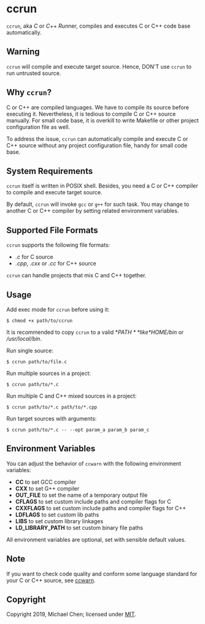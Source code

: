 # ccrun

`ccrun`, aka *C* or *C*++ *Run*ner, compiles and executes C or C++ code base automatically.

## Warning

`ccrun` will compile and execute target source. Hence, DON'T use `ccrun` to run untrusted source.

## Why `ccrun`?

C or C++ are compiled languages. We have to compile its source before executing it. Nevertheless, it is tedious to compile C or C++ source manually. For small code base, it is overkill to write Makefile or other project configuration file as well.

To address the issue, `ccrun` can automatically compile and execute C or C++ source without any project configuration file, handy for small code base.

## System Requirements

`ccrun` itself is written in POSIX shell. Besides, you need a C or C++ compiler to compile and execute target source.

By default, `ccrun` will invoke `gcc` or `g++` for such task. You may change to another C or C++ compiler by setting related environment variables.

## Supported File Formats

`ccrun` supports the following file formats:

* *.c* for C source
* *.cpp*, *.cxx* or *.cc* for C++ source

`ccrun` can handle projects that mix C and C++ together.

## Usage

Add exec mode for `ccrun` before using it:

```
$ chmod +x path/to/ccrun
```

It is recommended to copy `ccrun` to a valid **$PATH** like *$HOME/bin* or */usr/local/bin*.

Run single source:

```
$ ccrun path/to/file.c
```

Run multiple sources in a project:

```
$ ccrun path/to/*.c
```

Run multiple C and C++ mixed sources in a project:

```
$ ccrun path/to/*.c path/to/*.cpp
```

Run target sources with arguments:

```
$ ccrun path/to/*.c -- --opt param_a param_b param_c
```

## Environment Variables

You can adjust the behavior of `ccwarn` with the following environment variables:

* **CC** to set GCC compiler
* **CXX** to set G++ compiler
* **OUT_FILE** to set the name of a temporary output file
* **CFLAGS** to set custom include paths and compiler flags for C
* **CXXFLAGS** to set custom include paths and compiler flags for C++
* **LDFLAGS** to set custom lib paths
* **LIBS** to set custom library linkages
* **LD_LIBRARY_PATH** to set custom binary file paths

All environment variables are optional, set with sensible default values.

## Note

If you want to check code quality and conform some language standard for your C or C++ source, see [ccwarn](https://github.com/cwchentw/ccwarn).

## Copyright

Copyright 2019, Michael Chen; licensed under [MIT](https://opensource.org/licenses/MIT).
